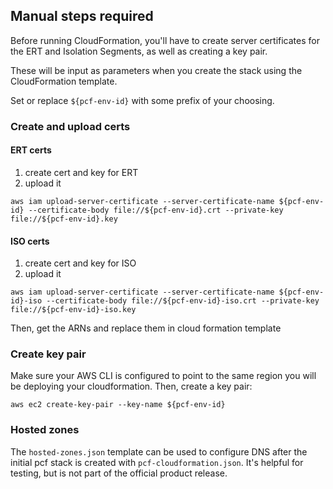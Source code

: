 ## Manual steps required

Before running CloudFormation, you'll have to create server certificates
for the ERT and Isolation Segments, as well as creating a key pair.

These will be input as parameters when you create the stack using the CloudFormation template.

Set or replace `${pcf-env-id}` with some prefix of your choosing.

### Create and upload certs

#### ERT certs

1. create cert and key for ERT
2. upload it
```
aws iam upload-server-certificate --server-certificate-name ${pcf-env-id} --certificate-body file://${pcf-env-id}.crt --private-key file://${pcf-env-id}.key
```

#### ISO certs

1. create cert and key for ISO
2. upload it
```
aws iam upload-server-certificate --server-certificate-name ${pcf-env-id}-iso --certificate-body file://${pcf-env-id}-iso.crt --private-key file://${pcf-env-id}-iso.key
```

Then, get the ARNs and replace them in cloud formation template

### Create key pair

Make sure your AWS CLI is configured to point to the same region you
will be deploying your cloudformation.  Then, create a key pair:

```
aws ec2 create-key-pair --key-name ${pcf-env-id}
```

### Hosted zones

The `hosted-zones.json` template can be used to configure DNS after the initial pcf stack
is created with `pcf-cloudformation.json`. It's helpful for testing, but is not part
of the official product release.
